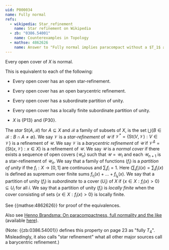 ```yaml
---
uid: P000034
name: Fully normal
refs:
  - wikipedia: Star_refinement
    name: Star refinement on Wikipedia
  - zb: "0386.54001"
    name: Counterexamples in Topology
  - mathse: 4862626
    name: Answer to "Fully normal implies paracompact without a $T_1$ assumption?"
---
```


Every open cover of $X$ is normal.

This is equivalent to each of the following:

- Every open cover has an open star-refinement.

- Every open cover has an open barycentric refinement.

- Every open cover has a subordinate partition of unity.

- Every open cover has a locally finite subordinate partition of unity.

- $X$ is {P13} and {P30}.

The *star* $\text{St}(A, \mathcal{B})$ for $A\subseteq X$ and $\mathcal{B}$ a family of subsets of $X$, is the set $\bigcup\{B\in \mathcal{B} : B\cap A\neq\emptyset\}$. We say $\mathcal{V}$ is a *star-refinement* of $\mathcal{U}$ if $\mathcal{V}^\ast = \{\text{St}(V, \mathcal{V}): V\in\mathcal{V}\}$ is a refinement of $\mathcal{U}$. We say $\mathcal{V}$ is a *barycentric refinement* of $\mathcal{U}$ if $\mathcal{V}^\Delta = \{\text{St}(x, \mathcal{V}): x\in X\}$ is a refinement of $\mathcal{U}$.
We say $\mathcal{U}$ is a *normal cover* if there exists a sequence of open covers $(\mathcal{U}_n)$ such that $\mathcal U=\mathcal U_1$ and each $\mathcal{U}_{n+1}$ is a star-refinement of $\mathcal{U}_n$.
We say that a family of functions $(f_i)$ is a *partition of unity* if the $f_i:X\to [0, 1]$ are continuous and $\sum_i f_i = 1$. Here $(\sum_i f_i)(x) = \sum_i f_i(x)$ is defined as supremum over finite sums $f_{i_1}(x)+...+f_{i_k}(x)$. We say that a partition of unity $(f_i)$ is *subordinate* to a cover $(U_i)$ of $X$ if $\{x\in X : f_i(x) > 0\}\subseteq U_i$ for all $i$. We say that a partition of unity $(f_i)$ is *locally finite* when the cover consisting of sets $\{x\in X : f_i(x) > 0\}$ is locally finite.

See {{mathse:4862626}} for proof of the equivalences. 

Also see [Henno Brandsma: On paracompactness, full normality and the like](http://at.yorku.ca/p/a/c/a/02.pdf)
(available [here](https://web.archive.org/web/20250119093147/http://at.yorku.ca/p/a/c/a/02.pdf)).

(Note: {{zb:0386.54001}} defines this property on page 23 as "fully $T_4$".
Misleadingly, it also calls "star refinement" what all other major sources call a barycentric refinement.)
